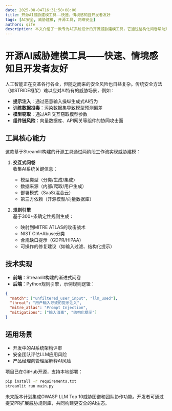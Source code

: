 ```yaml
---
date: 2025-08-04T16:31:58+08:00
title: 开源AI威胁建模工具——快速、情境感知且开发者友好
tags: [AI安全, 威胁建模, 开源工具, 网络安全]
authors: qife
description: 本文介绍了一款专为AI系统设计的开源威胁建模工具，它通过结构化问卷帮助开发者识别模型反转、数据投毒等新型威胁，并映射到MITRE ATLAS框架，提供可操作的缓解建议。
---
```


# 开源AI威胁建模工具——快速、情境感知且开发者友好

人工智能正在变革各行各业，但随之而来的安全风险也日益复杂。传统安全方法（如STRIDE框架）难以应对AI特有的威胁场景，例如：
- **提示注入**：通过恶意输入操纵生成式AI行为
- **训练数据投毒**：污染数据集导致模型预测偏差
- **模型窃取**：通过API交互窃取模型参数
- **组件链风险**：向量数据库、API网关等组件的协同攻击面

## 工具核心能力
这款基于Streamlit构建的开源工具通过两阶段工作流实现威胁建模：

1. **交互式问卷**  
   收集AI系统关键信息：
   - 模型类型（分类/生成/集成）
   - 数据来源（内部/爬取/用户生成）
   - 部署模式（SaaS/混合云）
   - 第三方依赖（开源模型/向量数据库）

2. **规则引擎**  
   基于300+条确定性规则生成：
   - 映射到MITRE ATLAS的攻击战术
   - NIST CIA+Abuse分类
   - 合规缺口提示（GDPR/HIPAA）
   - 可操作的修复建议（如输入过滤、结构化提示）

## 技术实现
- **前端**：Streamlit构建的渐进式问卷
- **后端**：Python规则引擎，示例规则逻辑：
```json
{
  "match": ["unfiltered_user_input", "llm_used"],
  "threat": "用户输入导致的提示注入",
  "mitre_atlas": "Prompt Injection",
  "mitigations": ["输入消毒", "结构化提示"]
}
```

## 适用场景
- 开发中的AI系统架构评审
- 安全团队评估LLM应用风险
- 产品经理向管理层解释AI风险

项目已在GitHub开源，支持本地部署：
```bash
pip install -r requirements.txt
streamlit run main.py
```

未来版本计划集成OWASP LLM Top 10威胁图谱和团队协作功能。开发者可通过提交PR扩展威胁规则库，共同构建更安全的AI生态。